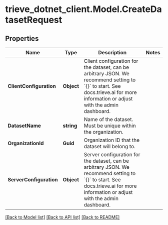 # trieve_dotnet_client.Model.CreateDatasetRequest

## Properties

Name | Type | Description | Notes
------------ | ------------- | ------------- | -------------
**ClientConfiguration** | **Object** | Client configuration for the dataset, can be arbitrary JSON. We recommend setting to &#x60;{}&#x60; to start. See docs.trieve.ai for more information or adjust with the admin dashboard. | 
**DatasetName** | **string** | Name of the dataset. Must be unique within the organization. | 
**OrganizationId** | **Guid** | Organization ID that the dataset will belong to. | 
**ServerConfiguration** | **Object** | Server configuration for the dataset, can be arbitrary JSON. We recommend setting to &#x60;{}&#x60; to start. See docs.trieve.ai for more information or adjust with the admin dashboard. | 

[[Back to Model list]](../README.md#documentation-for-models) [[Back to API list]](../README.md#documentation-for-api-endpoints) [[Back to README]](../README.md)

